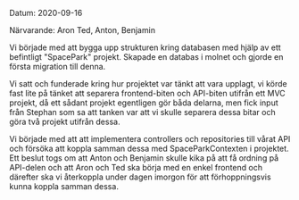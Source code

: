 Datum: 2020-09-16

Närvarande: Aron Ted, Anton, Benjamin



Vi började med att bygga upp strukturen kring databasen med hjälp av ett befintligt "SpacePark" projekt. Skapade en databas i molnet och gjorde en första migration till denna.

Vi satt och funderade kring hur projektet var tänkt att vara upplagt, vi körde fast lite på tänket att separera frontend-biten och API-biten utifrån ett MVC projekt, då ett sådant projekt egentligen gör båda delarna, men fick input från Stephan som sa att tanken var att vi skulle separera dessa bitar och göra två projekt utifrån dessa.

Vi började med att att implementera controllers och repositories till vårat API och försöka att koppla samman dessa med SpaceParkContexten i projektet. Ett beslut togs om att Anton och Benjamin skulle kika på att få ordning på API-delen och att Aron och Ted ska börja med en enkel frontend och därefter ska vi återkoppla under dagen imorgon för att förhoppningsvis kunna koppla samman dessa.

